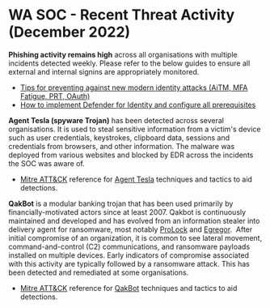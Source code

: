 # WA SOC - Recent Threat Activity (December 2022)

**Phishing activity remains high** across all organisations with multiple incidents detected weekly. Please refer to the below guides to ensure all external and internal signins are appropriately monitored.

- [Tips for preventing against new modern identity attacks (AiTM, MFA Fatigue, PRT, OAuth)](https://jeffreyappel.nl/tips-for-preventing-against-new-modern-identity-attacks-aitm-mfa-fatigue-prt-oauth/)
- [How to implement Defender for Identity and configure all prerequisites](https://jeffreyappel.nl/how-to-implement-defender-for-identity-and-configure-all-prerequisites/)

**Agent Tesla (spyware Trojan)** has been detected across several organisations. It is used to steal sensitive information from a victim's device such as user credentials, keystrokes, clipboard data, sessions and credentials from browsers, and other information. The malware was deployed from various websites and blocked by EDR across the incidents the SOC was aware of.

- [Mitre ATT&CK](https://attack.mitre.org/) reference for [Agent Tesla](https://attack.mitre.org/software/S0331/) techniques and tactics to aid detections.

**QakBot** is a modular banking trojan that has been used primarily by financially-motivated actors since at least 2007. Qakbot is continuously maintained and developed and has evolved from an information stealer into delivery agent for ransomware, most notably [ProLock](https://attack.mitre.org/software/S0654/) and [Egregor](https://attack.mitre.org/software/S0554/).  After initial compromise of an organization, it is common to see lateral movement, command-and-control (C2) communications, and ransomware payloads installed on multiple devices. Early indicators of compromise associated with this activity are typically followed by a ransomware attack. This has been detected and remediated at some organisations.

- [Mitre ATT&CK](https://attack.mitre.org/) reference for [QakBot](https://attack.mitre.org/software/S0650/) techniques and tactics to aid detections.
